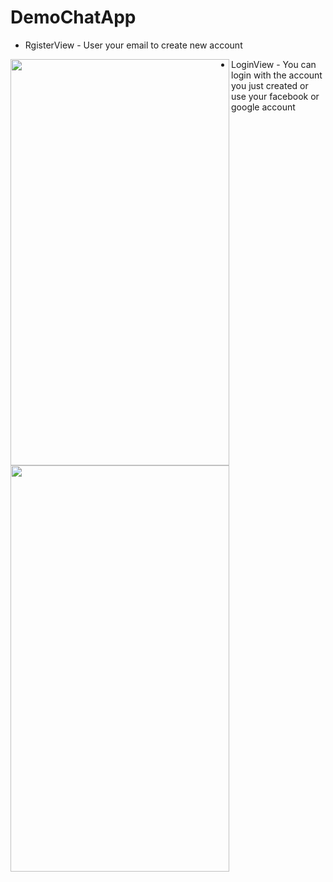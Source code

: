 # DemoChatApp
- RgisterView - User your email to create new account<br>
<img src="https://user-images.githubusercontent.com/54258059/103166905-3ac1ca00-4859-11eb-9aae-0e895739a4cc.png" align="left" height="650" width="350" >

- LoginView - You can login with the account you just created or use your facebook or google account<br>
<img src="https://user-images.githubusercontent.com/54258059/103166950-97bd8000-4859-11eb-82a5-9a44a0bd4358.png" align="left" height="650" width="350" >


